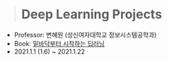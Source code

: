 > # Deep Learning Projects

- Professor: 변혜원 (성신여자대학교 정보시스템공학과)
- Book: [밑바닥부터 시작하는 딥러닝](https://book.naver.com/bookdb/book_detail.nhn?bid=11492334)
- 2021.1.1 (1.6) ~ 2021.1.22
